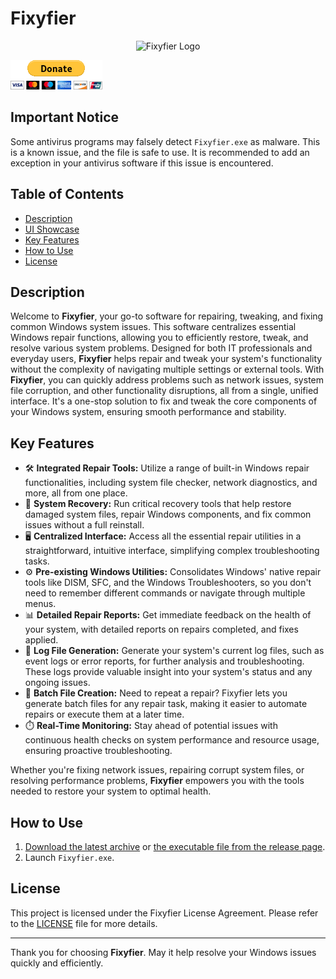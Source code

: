 # Fixyfier

<p align="center">
  <img src="https://github.com/arisvardakas/Fixyfier/blob/main/images/logo.png" alt="Fixyfier Logo" />
</p>

[![Donate](images/donate.gif)](https://www.paypal.com/donate/?hosted_button_id=5ZA38NSJHMWHJ)

## Important Notice
Some antivirus programs may falsely detect `Fixyfier.exe` as malware. This is a known issue, and the file is safe to use. It is recommended to add an exception in your antivirus software if this issue is encountered.

## Table of Contents
- [Description](#description)
- [UI Showcase](#ui-showcase)
- [Key Features](#key-features)
- [How to Use](#how-to-use)
- [License](#license)

## Description
Welcome to **Fixyfier**, your go-to software for repairing, tweaking, and fixing common Windows system issues. This software centralizes essential Windows repair functions, allowing you to efficiently restore, tweak, and resolve various system problems. Designed for both IT professionals and everyday users, **Fixyfier** helps repair and tweak your system's functionality without the complexity of navigating multiple settings or external tools. With **Fixyfier**, you can quickly address problems such as network issues, system file corruption, and other functionality disruptions, all from a single, unified interface. It's a one-stop solution to fix and tweak the core components of your Windows system, ensuring smooth performance and stability.

## Key Features
- 🛠️ **Integrated Repair Tools:** Utilize a range of built-in Windows repair functionalities, including system file checker, network diagnostics, and more, all from one place.
- 🔄 **System Recovery:** Run critical recovery tools that help restore damaged system files, repair Windows components, and fix common issues without a full reinstall.
- 🖥️ **Centralized Interface:** Access all the essential repair utilities in a straightforward, intuitive interface, simplifying complex troubleshooting tasks.
- ⚙️ **Pre-existing Windows Utilities:** Consolidates Windows' native repair tools like DISM, SFC, and the Windows Troubleshooters, so you don't need to remember different commands or navigate through multiple menus.
- 📊 **Detailed Repair Reports:** Get immediate feedback on the health of your system, with detailed reports on repairs completed, and fixes applied.
- 📑 **Log File Generation:** Generate your system's current log files, such as event logs or error reports, for further analysis and troubleshooting. These logs provide valuable insight into your system's status and any ongoing issues.
- 📝 **Batch File Creation:** Need to repeat a repair? Fixyfier lets you generate batch files for any repair task, making it easier to automate repairs or execute them at a later time.
- ⏱️ **Real-Time Monitoring:** Stay ahead of potential issues with continuous health checks on system performance and resource usage, ensuring proactive troubleshooting.

Whether you're fixing network issues, repairing corrupt system files, or resolving performance problems, **Fixyfier** empowers you with the tools needed to restore your system to optimal health.

## How to Use
1. [Download the latest archive](/Fixyfier.zip?raw=true) or [the executable file from the release page](https://github.com/arisvardakas/Fixyfier/releases).
2. Launch `Fixyfier.exe`.

## License
This project is licensed under the Fixyfier License Agreement. Please refer to the [LICENSE](LICENSE) file for more details.

---

Thank you for choosing **Fixyfier**. May it help resolve your Windows issues quickly and efficiently.
